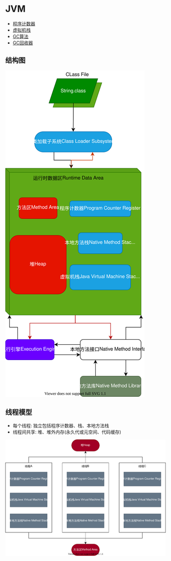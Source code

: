 # JVM

- [程序计数器](readme/JVMPC.md)
- [虚拟机栈](readme/JVMStack.md)
- [GC算法](readme/GC-Algorithm.md)
- [GC回收器](readme/GC.md)

## 结构图

![JVM结构图](readme/static/uml/JVM_Struct.svg)

## 线程模型

- 每个线程: 独立包括程序计数器、栈、本地方法栈
- 线程间共享: 堆、堆外内存(永久代或元空间、代码缓存)

![JVM线程模型](readme/static/uml/JVM_Thread_Struct.svg)